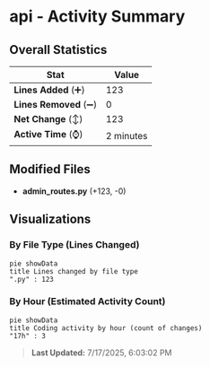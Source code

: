 # api - Activity Summary 

## Overall Statistics

| Stat                   | Value                                                             |
| ---------------------- | ----------------------------------------------------------------- |
| **Lines Added** (➕)   | 123                                          |
| **Lines Removed** (➖) | 0                                        |
| **Net Change** (↕)    | 123                |
| **Active Time** (⌚)   | 2 minutes |


## Modified Files
- **admin_routes.py** (+123, -0)

## Visualizations

### By File Type (Lines Changed)

```mermaid
pie showData
title Lines changed by file type
".py" : 123
```

### By Hour (Estimated Activity Count)

```mermaid
pie showData
title Coding activity by hour (count of changes)
"17h" : 3
```


> **Last Updated:** 7/17/2025, 6:03:02 PM